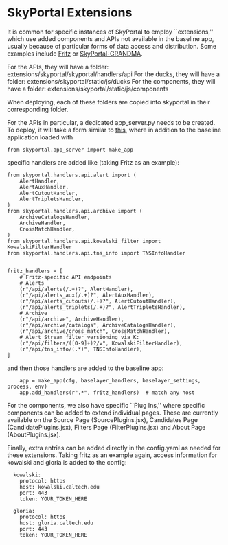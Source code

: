 # SkyPortal Extensions

It is common for specific instances of SkyPortal to employ ``extensions,'' which use added components and APIs not available in the baseline app, usually because of particular forms of data access and distribution. Some examples include [Fritz](https://github.com/fritz-marshal/fritz) or [SkyPortal-GRANDMA](https://github.com/grandma-collaboration/icare).

For the APIs, they will have a folder: extensions/skyportal/skyportal/handlers/api
For the ducks, they will have a folder: extensions/skyportal/static/js/ducks
For the components, they will have a folder: extensions/skyportal/static/js/components

When deploying, each of these folders are copied into skyportal in their corresponding folder.

For the APIs in particular, a dedicated app_server.py needs to be created. To deploy, it will take a form similar to [this](https://github.com/fritz-marshal/fritz/blob/main/extensions/skyportal/skyportal/app_server_fritz.py), where in addition to the baseline application loaded with

```from skyportal.app_server import make_app```

specific handlers are added like (taking Fritz as an example):

```
from skyportal.handlers.api.alert import (
    AlertHandler,
    AlertAuxHandler,
    AlertCutoutHandler,
    AlertTripletsHandler,
)
from skyportal.handlers.api.archive import (
    ArchiveCatalogsHandler,
    ArchiveHandler,
    CrossMatchHandler,
)
from skyportal.handlers.api.kowalski_filter import KowalskiFilterHandler
from skyportal.handlers.api.tns_info import TNSInfoHandler


fritz_handlers = [
    # Fritz-specific API endpoints
    # Alerts
    (r"/api/alerts(/.+)?", AlertHandler),
    (r"/api/alerts_aux(/.+)?", AlertAuxHandler),
    (r"/api/alerts_cutouts(/.+)?", AlertCutoutHandler),
    (r"/api/alerts_triplets(/.+)?", AlertTripletsHandler),
    # Archive
    (r"/api/archive", ArchiveHandler),
    (r"/api/archive/catalogs", ArchiveCatalogsHandler),
    (r"/api/archive/cross_match", CrossMatchHandler),
    # Alert Stream filter versioning via K:
    (r"/api/filters/([0-9]+)?/v", KowalskiFilterHandler),
    (r"/api/tns_info/(.*)", TNSInfoHandler),
]
```

and then those handlers are added to the baseline app:

```
    app = make_app(cfg, baselayer_handlers, baselayer_settings, process, env)
    app.add_handlers(r".*", fritz_handlers)  # match any host
```

For the components, we also have specific ``Plug Ins,'' where specific components can be added to extend individual pages. These are currently available on the Source Page (SourcePlugins.jsx), Candidates Page (CandidatePlugins.jsx), Filters Page (FilterPlugins.jsx) and About Page (AboutPlugins.jsx).

Finally, extra entries can be added directly in the config.yaml as needed for these extensions. Taking fritz as an example again, access information for kowalski and gloria is added to the config:

```
  kowalski:
    protocol: https
    host: kowalski.caltech.edu
    port: 443
    token: YOUR_TOKEN_HERE

  gloria:
    protocol: https
    host: gloria.caltech.edu
    port: 443
    token: YOUR_TOKEN_HERE
```
